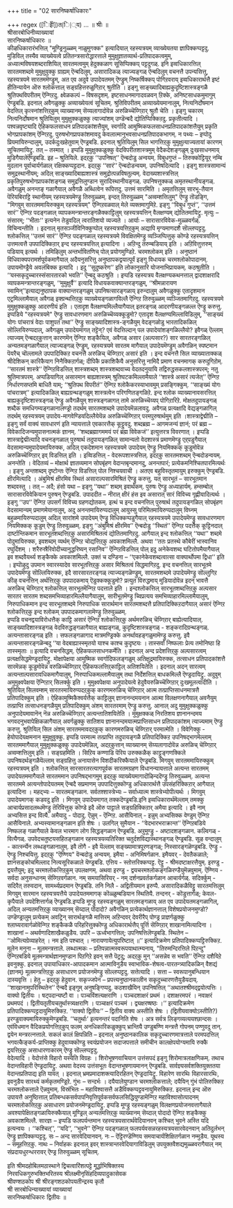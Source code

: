 +++
title = "02 सारनिष्कर्षाधिकारः"

+++
regex ([िइेी])त(ि|्य)
…
॥ श्रीः ॥  
श्रीसारबोधिनीव्याख्यायां  
सारनिष्कर्षाधिकारः ॥  
कीऴधिकारारंभत्तिल् "मूण्ड्रिनुळ्ळम् नाळुमुगक्क" इत्यादियाल् रहस्यत्रयम् व्याख्येयतया ज्ञापिक्कप्पट्टदु. मुडिविल् तस्यैव व्याख्येयत्वे प्रतितन्त्रसारोद्धारत्ताले मुमुक्षुज्ञातव्यार्थ-प्रतिपादकत्वमुम्, अध्यात्मविषयशब्दराशियिल् सारतमत्वमुम् हेदुक्कळाग सूसिप्पिक्कप् पट्टदुगळ्. इनि इव्वधिकारत्तिल् सारतमशब्दमे मुमुक्षुवुक्कु ग्राह्यम् ऎन्बदिलुम्, असारादिकळ् त्याज्यङ्गळ् ऎन्बदिलुम् वचनत्तै उपन्यसित्तु, रहस्यत्रयमे सारतममॆण्ड्रुम्, अत एव अदुवे उपादेयतमम् ऎण्ड्रुम् निष्कर्षिक्कप् पोगिऱवराय् इव्वधिकारार्थत्तै इष्टं हीतिन्यायेन ऒरु श्लोकत्ताल् सङ्ग्रहित्तरुळुगिऱार् श्रुतीति । इङ्गु साङ्ख्यादिबाह्यकुदृष्टिशास्त्रङ्गळै श्रुतिपथविपरीतम् ऎन्गिऱदु. क्ष्वेळकल्पं – विषसदृशम्. इष्टसाधनमागादवळवन् ऱिक्के, अनिष्टसाधकमुमागुम् ऎण्ड्रबडि. इदनाल् अवैगळुक्कु अव्याख्येयत्वं सूचितम्. श्रुतिविपरीतम् अव्याख्येयमानालुम्, नित्यनिर्दोषमान वेदत्तिल् कृत्स्नांशत्तिऱ्‌कुम् व्याख्यानम् सॆय्यलागादोवॆन्न अरुळिच्चॆय्गिऱार् श्रुतौ चेति । इङ्गु चकारम् नित्यनिर्दोषमान श्रुतियिलुम् मुमुक्षुक्कळुक्कु त्याज्यांशम् उण्डॆन्बदै द्योतिप्पिक्किऱदु. प्रकृतीत्यादि । पश्वन्नवृष्ट्यादि ऐहिकफलसाधन प्रतिपादकांशत्तैयुम्, स्वर्गादि आमुष्मिकफलसाधनप्रतिपादकांशत्तैयुम् प्रकृति भोगप्रापकांशम् ऎन्गिऱदु. पुरुषभोगप्रापकांशमावदु केवलात्मानुभवसाधनप्रतिपादकभागम्. न पथ्यः – इप्पोदु प्रियमायिरुन्दालुम्, उदर्कदुःखहेतुवाम् ऎण्ड्रबडि. इदनाल् श्रुतियिलुम् सिल भागत्तिऱ्‌कु मुमुक्षुत्याज्यतायां कारणम् सूचितमायिट्रु. तत् – तस्मात् । इप्पडि मुमुक्षुक्कळुक्कु वेदविपरीतशास्त्रमुम् वेदैकदेशङ्गळुम् दुःखसाधनमाय् मुडिगैयालेऎण्ड्रबडि. इह – श्रुतियिले. इदऱ्‌कु ‘‘उपनिषत्’’ ऎन्बदोडु अन्वयम्. विबुधगुप्तं – तिरुक्कोट्टियूर् नम्बि मुदलान पूर्वाचार्यर्गळाल् रक्षिक्कप्पट्टदान. इदऱ्‌कु ‘‘सारं’’ ऎन्बदोडन्वयम्. उपनिषदित्यादि । इङ्गु शास्त्रसामान्यं समुद्रस्थानीयम्; अदिल् साङ्ख्यादिबाह्यशास्त्रं समुद्रोत्पन्नविषतुल्यम्. वेदाख्यशास्त्रत्तिल् प्रकृतिपुरुषभोगप्रापकांशङ्गळ् समुद्रत्तिलुण्डान सुरादिस्थानीयङ्गळ्. उपनिषत्तुक्कळ् अमृतस्थानीयङ्गळ्. अवैगळुम् अनन्तङ् गळागैयाल् अवैगळै अब्धित्वेन रूपित्तदु. उत्तमं सारमिति । अमृतत्तिलुम् सारभू-तैयान पॆरियबिराट्टि स्थानीयम् रहस्यत्रयमॆण्ड्रु तिरुवुळ्ळम्. इन्दत् तिरुवुळ्ळम् "अव्वम्शत्तिलुम्" ऎण्ड्रु तॊडङ्गि, "मिगवुम् सारतममायिरुक्कुम् रहस्यत्रयम्" ऎन्गिऱवळवाल् मेले व्यक्तमागुमिऱे. इङ्गु ‘‘विबुध गुप्तं’’, ‘‘उत्तमं सारं’’ ऎन्गिऱ पदङ्गळाल् व्यापकमन्त्रान्तरङ्गळैक्काट्टिलुम् रहस्यत्रयत्तिन् वैलक्षण्यम् द्योतितमायिट्रु. मृत्युः – संसारम्; ‘‘भीताः’’ इत्यनेन तेडुवदिल् त्वरातिशयो व्यज्यते । आर्याः – सारासारविवेक-मुळ्ळवर्गळ्. विचिन्वन्तीति । इदनाल् मृतसञ्जीविनिक्कुप्पोल् रहस्यत्रयत्तिऱ्‌कुम् अद्यापि मृग्यमाणदशै सॊल्लप्पट्टदु.   
श्लोकत्तिल् ‘‘उत्तमं सारं’’ ऎन्गिऱ पदङ्गळाल् रहस्यत्रयमे विवक्षितमॆण्ड्रु व्यञ्जिप्पित्तुक् कॊण्डे रहस्यत्रयत्तिन् उत्तमत्वत्तै उपपादिक्किऱार् इन्द रहस्यत्रयत्तिल् इत्यादिना । अऱिन्दु तरुम्बडियाय् इति । अऱिवित्तुत्तरुम् पडियाय् इत्यर्थः । तमिऴिलुम् अन्तर्भावितणिच् पोल् प्रयोगमुण्डिऱे. चरमश्लोकम् इति । अनुष्ठानं विधिवाक्यपरामर्शपूर्वकमागैयाल् अदैयनुसरित्तु अनुष्ठापकद्वयात्पूर्वं इङ्गु विधायक चरमश्लोकोपादानम्. उपायमॊण्ड्रैये अवलंबिक्क इत्यादि । इदु ‘‘सुदुष्करेण’’ इति लोकानुसारि योजनाभिप्रायकम्. कठश्रुतीति । ‘‘यस्सकृदुच्चारस्संसारतारको भवति’’ ऎन्बदु कठश्रुति । इप्पडि रहस्यत्रय वैलक्षण्यकथनत्ताल् द्वादशाक्षरादि व्यापकमन्त्रान्तरङ्गळुम्, ‘‘मुमुक्षुर्वै’’ इत्यादि विधायकवाक्यान्तरङ्गळुम्, ‘‘श्रीमन्नारायण स्वामिन्’’इत्याद्यनुष्ठापक वाक्यान्तरङ्गळुम् उपनिषत्सारङ्गळाय् इरुन्दालुम् अवैगळुक्कु एतादृशमान एट्रमिल्लामैयाल् अवैगळ् इक्ग्रन्थत्तिऱ्‌कु व्याख्येयङ्गळागविल्लै ऎन्गिऱ तिरुवुळ्ळम् व्यञ्जितमागिऱदु. रहस्यत्रयमे मुमुक्षुक्कळुक्कु आदरणीयं इति । एतादृश वैलक्षण्यमिल्लैयागैयाल् इतरङ्गळ् आदरणीयङ्गळल्ल ऎण्ड्रु करुत्तु.  
इप्पडिये "रहस्यत्रयमे" ऎण्ड्रु सावधारणमाग अरुळिच्चॆय्यक्कूडुमो? एतादृश वैलक्षण्यमिल्लाविडिलुम्, ‘‘साङ्ख्यं योगः पांचरात्रं वेदाः पाशुपतं तथा’’ ऎण्ड्रु साङ्ख्यादिशास्त्र-ङ्गळैयुम् वेदङ्गळोडु भारतादिकळिल् सॊल्लियिरुप्पदाल्, अवैगळुम् उपादेयमागत् तट्टॆन्? एवं वेदत्तिल्दान् पल उपादेयांशङ्गळिल्लैयो? इवैगळ् ऎल्लाम् त्याज्यम् ऎन्बदऱ्‌कुत्तान् कारणमॆन् ऎन्गिऱ शङ्कैयिल्, अवैगळ् असार (अल्पसार?) सार सारतरङ्गळिल् अन्यतमङ्गळागैयाल् त्याज्यङ्गळ् ऎण्ड्रुम्, रहस्यत्रयमे सारतम मागैयाल् उपादेयमॆण्ड्रुम् अवैगळिन् स्पष्टमान पॆयरैच् चॊल्लामले उपपादिक्किऱ वचनत्तै अरुळिच् चॆय्गिऱार् असारं इति । इन्द वचनत्तै सिल व्याख्याताक्कळ् श्रीदेशिकन् कारिकैयाग निनैक्किऱार्गळ्; दीपिकै प्रकाशिकैयै अनुसरित्तु नामिदै प्रमाण वचनमागक् करुदुगिऱोम्. ‘‘सारतमं शास्त्रे’’ ऎन्गिऱविडत्तिल् शास्त्रशब्दम् शास्त्रशब्दवाच्य वेदतदनुयायि तद्विरुद्धसकलशास्त्रपरम्; नतु श्रुतिमात्रपरम्. अप्पडियागिल् असारमान बाह्यशास्त्रम् श्रुतिघटकमिल्लामैयाले ‘‘शास्त्रे असारं त्यजेत्’’ ऎन्गिऱ निर्धारणसप्तमि बाधितै याम्; ‘‘श्रुतिपथ विपरीतं’’ ऎन्गिऱ श्लोकैकरस्याभावमुम् प्रसङ्गिक्कुम्. ‘‘साङ्ख्यं योगः पांचरात्रम्’’ इत्यादिकळिल् बाह्यग्रन्थङ्गळुम् शास्त्रत्वेन परिगणितङ्गळिऱे. इन्द श्लोक व्याख्यानावसरत्तिल् बाह्यकुदृष्टिशास्त्रङ्गळ् ऎण्ड्रु अवैगळैयुम् शास्त्रङ्गळागत् तामे अरुळिच्चॆय्यप् पोगिऱारिऱे. मोक्षतदुपायङ्गळ् शब्दैक समधिगम्यङ्गळानालण्ड्रो तदर्थम् सारतमशब्दमे उपादेयमॆन्नलावदु. अवैगळ् प्रत्यक्षादि वेद्यङ्गळागिल् तदर्थम् रहस्यत्रयम् उपादेय-मागवेण्डियदिल्लैयेयॆन्न अरुळिच्चॆय्गिऱार् परमपुरुषार्थमुम् इति ।शास्त्राद्वेद्मीति – इङ्गु सर्वं वाक्यं सावधारणं इति न्यायत्ताले एवकारत्तैक् कूट्टुवदु. शब्दब्रह्म – आगमजन्यं ज्ञानं; परं ब्रह्म – विवेकादिजन्यमुपासनात्मकं ज्ञानम्. ‘‘शब्दब्रह्मागममयं परं ब्रह्म विवेकजं’’ इत्युत्तरत्र विवरणात् । इप्पडि शास्त्राद्वेद्मीत्यादि वचनङ्गळाल् पुरुषार्थ तदुपायङ्गळिल् सामान्यतो वेदशास्त्रं प्रमाणमॆण्ड्रु एऱ्‌पडुगैयाल् वेदसामान्यमुपादेयमायिरुक्क, अदिल् एकदेशमान रहस्यत्रयमे उपादेयम् ऎण्ड्रु नियमिक्कक् कूडुमोवॆन्न अरुळिच्चॆय्गिऱार् इव् विडत्तिल् इति । इव्विडत्तिल् - वेदरूपशास्त्रत्तिल्. इदऱ्‌कु सारतमशब्दम् ऎन्बदोडन्वयम्. अनन्तेति । वेदितव्यं – मोक्षार्थ ज्ञातव्यमान सोपबृंहण वेदान्तबृन्दमानदु, अनन्तपारं; प्रत्येकमनिश्चितपारमित्यर्थः । इङ्गु अन्तशब्दम् दृष्टोन्तः ऎन्गिऱ विडत्तिल् पोल निश्चयवाची । अतएव बहुविस्तृतमायुम् इरुक्कुम् ऎण्ड्रबडि. क्षीरमित्यादि । अंबुमिश्रं क्षीरमिव स्थितं असाराल्पसारमिश्रितं ऎण्ड्रु करुत्तु. यत् सारभूतं – सारभूतमान शब्दवस्तु । तत् – अदै; हंसो यथा – इङ्गु ‘‘यथा’’ शब्दम् इवार्थकम्. पुरुषः ऎण्ड्रु अध्याहार्यम्. हम्सम्बोल् सारासारविवेकियान पुरुषन् ऎण्ड्रबडि. उपाददीत – नीरात् क्षीरं हंस इव असारात् सारं विविच्य गृह्णीयादित्यर्थः । इङ्गु ‘‘उप’’ ऎन्गिऱ उपसर्गं विविच्य ग्रहणद्योतकम्. इत्थं च इन्द वचनत्तिल् पुरुषार्थ तदुपायङ्गळिल् सोपबृंहण वेदसामान्यम् प्रमाणमेयानालुम्, अदु अनन्तमायिरुप्पदालुम् आयुस्सु परिमितमायिरुप्पदालुम् विघ्नम् बहुळमायिरुप्पदालुम् अदिल् सारांशमे उपादेयम् ऎण्ड्रु विधिक्कप्पडुगैयाल् रहस्यत्रयमे उपादेयमॆण्ड्रु सावधारणमाग नियमिक्कक् कूडुम् ऎण्ड्रु तिरुवुळ्ळम्. इङ्गु ‘‘अंबुमिश्रं क्षीरमिव’’ ऎन्बदोडु ‘‘स्थितं’’ ऎन्गिऱ पदत्तैक् कूट्टिनदाल् दार्ष्टान्तिकमान सारभूतशब्दत्तिऱ्‌कु असारमिश्रितत्वं द्योतितमागिऱदु. आगैयाल् इन्द श्लोकत्तिल् ‘‘यथा’’ शब्दमे पोदुमायिरुक्क, इवशब्दम् व्यर्थम् ऎन्गिऱ चोद्यत्तिऱ्‌कु अवकाशमिल्लै. अथवा ‘‘ततः प्रतस्थे कौबेरीं भास्वानिव रघुर्दिशम् । शरैरुस्रैरिवोदीच्यानुद्धरिष्यन् रसानिव’’ ऎन्गिऱविडत्तिल् पोल् इदु अनेकेवशब्द घटितोपमैयागैयाल् इव शब्दवैयर्थ्य शङ्कैक्के अवकाशमिल्लै. उक्तं च दण्डिना – ‘‘एकानेकेवशब्दत्वात्सा वाक्यार्थोपमा द्विधा’’ इति । इप्पॊऴुदु उपमान स्वारस्यादेव सारभूतत्तिऱ्‌कु असार मिश्रितत्वं सिद्धमागिऱदु. इन्द वचनत्तिल् सारभूतमे उपादेयमॆण्ड्रु सॊल्लियिरुक्क, इदै सारसारतरङ्गळ् त्याज्यङ्गळॆण्ड्रुम्, सारतमशब्दमे उपादेयमॆण्ड्रु सॊल्लुगिऱ कीऴ् वचनत्तिन् अर्थत्तिऱ्‌कु उपपादकमाय् ऎडुक्कक्कूडुमो? प्रत्युत विरुद्धमाय् मुडियादोवॆन्न इदन् भावत्तै अरुळिच् चॆय्गिऱार् श्लोकत्तिल् सारभूतमॆन्गिऱ पदत्ताले इति । इन्दश्लोकत्तिल् सारभूतशब्दत्तिऱ्‌कु अल्पसार सारतर सारतम शब्दसमभिव्याहारमिल्लैयागैयालुम्, सारीभूतमॆण्ड्रु च्विप्रत्यय समभिव्याहारमिल्लामैयालुम्, निरुपाधिकमान इन्द सारभूतशब्दमे निरुपाधिक सारार्थमान सारतमशब्दत्तै प्रतिपादिक्किऱदागैयाल् असारं ऎन्गिऱ श्लोकत्तिऱ्‌कु इन्द श्लोकम् उपपादकमागलामॆण्ड्रु तिरुवुळ्ळम्.   
इप्पडि वचनद्वयाविरोधत्तैक् काट्टि असारं ऎन्गिऱ श्लोकत्तिऱ्‌कु अर्थमरुळिच् चॆय्गिऱार् बाह्येत्यादियाल्. साङ्ख्यादिशास्त्रङ्गळ् वेदविरुद्धङ्गळागैयाल् बाह्यङ्गळ्, कुदृष्टिशास्त्रङ्गळ् - शङ्करादिग्रन्थङ्गळ्. अत्यन्तासारङ्गळ् इति । सफलङ्गळागाद मात्रमण्ड्रिक्के अनर्थावहङ्गळुमामॆण्ड्रु करुत्तु. इवै अत्यन्तासारङ्गळॆन्बदु ‘‘या वेदबाह्यास्स्मृतयो याश्च काश्च कुदृष्टयः । तास्सर्वा निष्फलाः प्रेत्य तमोनिष्ठा हि तास्स्मृताः ॥ इत्यादि वचनसिद्धम्. ऐहिकफलसाधनकर्मेति । इदनाल् अन्द प्रदेशत्तिऱ्‌कु अल्पसारत्वम् प्रत्यक्षसिद्धमॆण्ड्रदायिट्रु. मोक्षापेक्षया आमुष्मिक स्वर्गादिफलङ्गळुम् अतिक्षुद्रमायिरुक्क, तत्साधन प्रतिपादकांशत्तै सारमॆन्नक् कूडुमोवॆन्न वरुळिच्चॆय्गिऱार् ऐहिकफलत्तिऱ्‌काट्टिल् अतिशयितेति । इदनाल् अदन् सारत्वम् अत्यन्ताल्पसारावधिकमागैयालुम्, निरुपाधिकमल्लामैयालुम् तथा निर्देशत्तिल् बाधकमिल्लै ऎण्ड्रदायिट्रु. अदुवुम् अमुमुक्ष्वपेक्षया ऎन्गिऱार् सिलर्क्कु इति । मुमुक्ष्वपेक्षया अनुपादेयत्वे हेदुवैयरुळिच्चॆय्गिऱार् दुःखमूलत्वादीति । श्रुतियिल् सिलवम्शम् सारतरमायिरुप्पदऱ्‌कुक् कारणमरुळिच् चॆय्गिऱार् आत्म तत्प्राप्तिसाधनमात्रत्तै प्रतिपादिक्कुम् इति । ऐहिकामुष्मिकैश्वर्यत्तैक् काट्टिलुम् ज्ञानानन्दमयनान आत्मा विलक्षणनागैयाल् अवनैयुम् तत्प्राप्ति तत्साधनङ्गळैयुम् प्रतिपादिक्कुम् अंशम् सारतरमाम् ऎण्ड्रु करुत्तु. आनाल् अदु मुमुक्षुक्कळुक्कु अनुपादेयमावानॆन् नॆन्न अरुळिच्चॆय्गिऱार् अत्यन्तातिशयितेति । मुमुक्षक्कळ् निरतिशय ज्ञानानन्दमय भगवदनुभवापेक्षिकळागैयाल् अवर्गळुक्कु सातिशय ज्ञानानन्दमयात्मप्राप्तिसाधन प्रतिपादकांशम् त्याज्यमाम् ऎण्ड्रु करुत्तु. श्रुतियिल् सिल अंशम् सारतममावदऱ्‌कुक् कारणमरुळिच् चॆय्गिऱार् परमात्मेति । विवेगिक्कु - हेयोपादेयक्षमनान मुमुक्षुवुक्कु. इप्पडि परमात्म तत्प्राप्ति तदुपायङ्गळै प्रतिपादिक्किऱ उपनिषद्भागमॆल्लाम् सारतममागैयाल् मुमुक्षुक्कळुक्कु उपादेयमॆन्निल्, अदऱ्‌कुत्तान् व्याख्यानम् सॆय्यलागादोवॆन्न अरुळिच् चॆय्गिऱार् अव्वम्शत्तिलुम् इति । सङ्ग्रहमिति । सिऱिय कण्णाडि पॆरिय उरुक्कळैक् काट्टुङ्गणक्किले उपनिषदर्थङ्गळैयॆल्लाम् सङ्ग्रहित्तु अनायासेन विशदीकरिक्कैयाले ऎण्ड्रबडि. मिगवुम् सारतममायिरुक्कुम् रहस्यत्रयम् इति । श्लोकत्तिल् सारसारतरत्यागपूर्वक सारतमग्रहण विधानन्यायत्ताले अत्यन्त सारतमम् उपादेयतममागैयाले सारतममान उपनिषद्भागमुम् इदऱ्‌कु व्याख्येयमागादॊऴिन्ददॆण्ड्रु तिरुवुळ्ळम्. अत्यन्त सारतममे अत्यन्तोपादेयतमम् ऎन्बदै सप्रमाणम् उपपादित्तुक्कॊण्डु अधिकारार्थत्तै उपसंहरिक्किऱार् आगैयाल् इत्यादिना । महद्भ्यः – सारतमङ्गळान. सर्वतश्शास्त्रेभ्यः – सर्वाध्यात्म शास्त्रेभ्योपीत्यर्थः । मिगवुम् उपादेयमागक् कडवदु इति । मिगवुम् उपादेयमागत् तक्कदॆण्ड्रबडि.इनि इव्वधिकारार्थमॆल्लाम् तमक्कु आचार्यप्रसादलब्धमॆण्ड्रु तॆरिवित्तुक् कॊण्डे इदै ऒरु पाट्टाले सङ्ग्रहिक्किऱार् अमैया इत्यादि । इवै नाम् अभ्यसित्त इन्द वित्यै. अमैयादु - पोदादु. ऎन्नुम् - ऎन्गिऱ. आसैयिनाल् - इन्नुम् अभ्यसिक्क वेण्डुम् ऎन्गिऱ आसैयिनाले. अभ्यस्यामानङ्गळान इति शेषः । उलगिल् सुमैयान - ‘‘वेदभारभराक्रान्त’’ ऎन्गिऱबडिये निष्फलङ् गळागैयाले केवल भारमाग लोग सिद्धङ्गळान ऎण्ड्रबडि. अऱुमूण्ड्रु - अष्टादशङ्गळान. कल्विगळ् - वित्यैगळ्. उपवेदचतुष्टयसहितङ्गळान रहस्यत्रयव्यतिरिक्त चतुर्दशविद्यास्थानङ्गळ् ऎण्ड्रबडि. सूऴ वन्दालुम् - कार्त्स्न्येन लब्धङ्गळानालुम्. इवै तॊगै - इवै यॆल्लाम् सङ्ख्यामात्रपूरणङ्गळ्; निस्सारङ्गळॆण्ड्रबडि. ऎण्ड्रु - ऎण्ड्रु निश्चयित्तु. इदऱ्‌कु "ऎण्णिय" वॆन्बदोडु अन्वयम्. इमैया - अनिमिषर्गळान. इमैयवर् - देवतैकळाले; ज्ञानसङ्कोचमिल्लाद नित्यसूरिकळाले यॆण्ड्रबडि. एत्तिय - स्तोत्तरिक्कप्पट्ट. ऎट्टु - श्रीमदष्टाक्षरत्तैयुम्. इरण्डु - द्वयत्तैयुम्; इदु चरमश्लोकत्तिऱ्‌कुम् उपलक्षणम्. अथवा इरण्डु - द्वयचरमश्लोकङ्गळिरण्डैयुमॆन्नवुमाम्. ऎण्णिय - सर्वदा अनुसन्धानम् सॆय्गिऱवर्गळान. नम् समयासिरियर् - नम् दर्शनप्रवर्तकर्गळान आचार्यर्गळ्. सदिर्क्कुम् - सदिरैत् तरुवदान, सामर्थ्यप्रदमान ऎण्ड्रबडि. तनि निलै - अद्वितीयमान इरुप्पै. असारादिकळैविट्टु सारतमत्तिलुम् मिगवुम् सारमान रहस्यत्रयत्तैये उपादेयतममागक् कॊळ्ळुम्बडियान स्थितियै. तन्दनर् - कॊडुत्तार्गळ्; केवल-कृपैयाले उपदेशित्तार्गळ् ऎण्ड्रबडि.इप्पडि मूण्ड्रु रहस्यङ्गळुम् सारतमङ्गळाय् अत एव उपादेयतमङ्गळागिल्, अदिल् अन्यतमत्तिऱ्‌कु व्याख्यानम् सॆय्दाल् पोदादो? अवैगळिन् प्रत्येकार्थज्ञानत्ताल् विशेषप्रयोजनमुण्डो? उण्डॆण्ड्रालुम् प्रत्येकम् अवट्रिन् सारार्थङ्गळै मात्तिरम् अऱिन्दवर् देवरीरैप् पोण्ड्र प्राज्ञर्गळुक्कु श्लाघ्यरावार्गळोवॆन्गिऱ शङ्कैकळै परिहरित्तुक्कॊण्डु अधिकारार्थत्तैप् पूर्त्ति सॆय्गिऱार् शाखानामित्यादिना । शाखानां – अथर्वणादिशाखैकळुडैय. उपरि – ऊर्ध्वभागत्तिल्; उपनिषत्तिलॆण्ड्रबडि. स्थितेन – ‘‘ओमित्यग्रेव्याहरेत् । नम इति पश्चात् । नारायणायेत्युपरिष्टात् ॥’’ इत्यादिक्रमेण प्रतिपादिक्कप्पट्टिरुक्किऱ. मूलेन मनुना – मूलमन्त्रत्ताले. लब्धात्मकः – प्रतिपन्नात्मस्वरूपयाथात्म्यनाय्, "तिरुमन्दिरत्तिले पिऱन्दु" ऎन्गिऱबडिये मूलमन्त्रार्थज्ञानमुण्डान पिऱगिऱे इवन् सत्तै पॆट्रदु; अदऱ्‌कु मुन् ‘‘असन्नेव स भवति’’ ऎन्गिऱ दशैयिऱे इवनुक्कु. इदनाल् उपायाधिकार-आपादकमान आत्माविनुडैय स्वाभाविक-शेषत्व-पारतन्त्र्यादिकळिन् वैशद्यं (ज्ञानम्) मूलमन्त्रत्तिऱ्‌कु असाधारण प्रयोजनमॆण्ड्रु सॊल्लप्पट्टदु. सत्तेत्यादि । सत्ता – स्वरूपानुबन्धियान दास्यवृत्ति । हेतु – इदऱ्‌कु हेदुवान. सकृज्जपेन – प्रपत्त्यनुष्ठानकालीन सकृदुच्चारणत्तैयुडैयदाय्. ‘‘शाखानामुपरिस्थितेन’’ ऎन्बदै इङ्गुम् अनुषङ्गिप्पदु. कठशाखैयिन् उपनिषत्तिल् ‘‘अथातश्श्रीमद्द्वयोत्पत्तिः । वाक्यो द्वितीयः । षट्पदान्यष्टौ वा । पञ्चविंशत्यक्षराणि । पञ्चदशाक्षरं प्रथमं । दशाक्षरमपरं । नवाक्षरं प्रथमपदं । द्वितीयतृतीयचतुर्थास्त्र्यक्षराणि । पञ्चाक्षरं पञ्चमं । द्व्यक्षरष्षष्ठः ।’’ इत्यादिक्रमेण प्रतिपादिक्कप्पट्टदायुमिरुक्किऱ. ‘‘वाक्यो द्वितीयः’’ – द्वितीय वाक्य अस्तीति शेषः । (द्वितीयवाक्योऽस्तीति?) इरण्डुवाक्यमायिरुक्कुमॆण्ड्रबडि. ‘‘चतुर्थाः’ इत्यनन्तरं पदानिति शेषः । अत्र सर्वत्र लिङ्गव्यत्ययश्छान्दसः । एवंविधमान वैदिकप्रयोगत्तिऱ्‌कुप् फलम् अनधिकारिकळुक्कुप् भ्रान्तियै उण्डुबण्णि मन्त्रत्तै गोपनम् पण्णुवदु तान्. द्वयेन मन्त्ररत्नत्ताले. सकलं कालं क्षिपन्निति – इदनाल् अनुष्ठानकालिक सकृदुच्चारणमात्रत्ताले परमपदत्तिल् भगवत्कैङ्कर्य-प्राप्तिक्कु हेदुवाय्क्कॊण्डु स्वयंप्रयोजन सदाजपत्ताले समीचीन कालक्षेपयोग्यमायि रुक्कै द्वयत्तिऱ्‌कु असाधारणाकारम् ऎण्ड्रु सॊल्लप्पट्टदु.   
वेदेत्यादि । वेदोत्तंसे विहारो यस्येति विग्रहः । शिरोभूषणवाचियान उत्तंसपदं इङ्गु शिरोमात्रलाक्षणिकम्. तथाच वेदान्तविहारी ऎण्ड्रदायिट्रु. अथवा वेदस्य उत्तंसभूतः वेदान्तभूषणायमानन् ऎण्ड्रबडि. सार्वज्ञ्यसर्वशक्तियुक्ततया वेदान्तप्रतिपाद्य इति यावत् । इदनाल् भ्रमप्रमादाशक्त्यादिरहितन् ऎण्ड्रदायिट्रु. विहारेण सारथिः विहारसारथिः, इवनुडैय सारथ्यं कर्मकृतमण्ड्रिऱे. गुंभः – सन्दर्भः । दयैयालेयुण्डान चरमश्लोकत्ताले; दयैयिन् गुंभं पोलिरुक्किऱ चरमश्लोकत्ताले ऎन्नवुमाम्. विस्रंभितः – महाविश्वासत्तै अडैविक्कप्पट्टवनायुमिरुक्किऱ. इदनाल् इन्द ऒरु उपायत्तै अनुष्ठित्ताल् प्रतिबन्धकसर्वपापनिवृत्तिपूर्वकसर्वफलसिद्धियुण्डामॆन्गिऱ महाविश्वासोत्पादनम् चरमश्लोकत्तिऱ्‌कु असाधारण प्रयोजनमॆण्ड्रदायिट्रु. इप्पडि मूण्ड्रु रहस्यङ्गळुम् विलक्षणप्रयोजनवत्तागैयाले अवश्यापेक्षितङ्गळायिरुक्कैयाल् मूण्ड्रिल् अन्यतमत्तिऱ्‌कु व्याख्यानम् सॆय्दाल् पोदादो ऎन्गिऱ शङ्कैक्कु अवकाशमिल्लै. सारज्ञः – इप्पडि फलपर्यन्तमान रहस्यत्रयसारार्थवेदियानवन् कश्चित् भुवने अस्ति यदि इत्यन्वयः । ‘‘कश्चित्’’, ‘‘यदि’’, ‘‘भुवने’’ ऎन्गिऱ पदङ्गळाल् फलपर्यवसन्नरहस्यत्रयसारवेदनवान् अतिदुर्लभन् ऎण्ड्रु ज्ञापिक्कप्पट्टदु. सः – अन्द सारवेदियानवन्. नः – ऎट्टिरण्डॆण्णिय समयाचार्यशिक्षितर्गळान नम्मुडैय. यूथस्य – समूहत्तिऱ्‌कु. नाथः – निर्वाहकः इदनाल् इवर् शास्त्रान्तरवेदियागाविडिलुम् उपयुक्तवैशद्यमुळ्ळवरागैयाल् नम् संप्रदायधुरन्धररावर् ऎण्ड्र तिरुवुळ्ळम् सूचितम्.  
  
  
इति श्रीमदहोबिलमठास्थाने द्विचत्वारिंशत्पट्टे मूर्द्धाभिषिक्तस्य  
निरवधिकगुरुभक्तिभरितस्य श्रीलक्ष्मीनृसिंहदिव्यपादुकासेवक  
श्रीवण्शठकोप श्री श्रीरङ्गशठकोपयतीन्द्रस्य कृतौ  
श्री सारबोधिन्याख्यायां व्याख्यायां  
सारनिष्कर्षाधिकारः द्वितीयः ॥